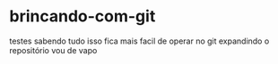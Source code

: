 # brincando-com-git
testes
sabendo tudo isso fica mais facil de operar no git
expandindo o repositório
vou de vapo
